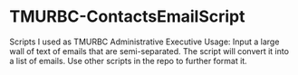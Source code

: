 # TMURBC-ContactsEmailScript
Scripts I used as TMURBC Administrative Executive
Usage: Input a large wall of text of emails that are semi-separated. The script will convert it into a list of emails. Use other scripts in the repo to further format it.
